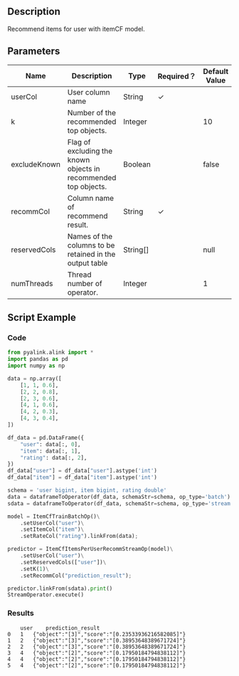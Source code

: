 ## Description
Recommend items for user with itemCF model.

## Parameters
| Name | Description | Type | Required？ | Default Value |
| --- | --- | --- | --- | --- |
| userCol | User column name | String | ✓ |  |
| k | Number of the recommended top objects. | Integer |  | 10 |
| excludeKnown | Flag of excluding the known objects in recommended top objects. | Boolean |  | false |
| recommCol | Column name of recommend result. | String | ✓ |  |
| reservedCols | Names of the columns to be retained in the output table | String[] |  | null |
| numThreads | Thread number of operator. | Integer |  | 1 |

## Script Example
### Code

```python
from pyalink.alink import *
import pandas as pd
import numpy as np

data = np.array([
    [1, 1, 0.6],
    [2, 2, 0.8],
    [2, 3, 0.6],
    [4, 1, 0.6],
    [4, 2, 0.3],
    [4, 3, 0.4],
])

df_data = pd.DataFrame({
    "user": data[:, 0],
    "item": data[:, 1],
    "rating": data[:, 2],
})
df_data["user"] = df_data["user"].astype('int')
df_data["item"] = df_data["item"].astype('int')

schema = 'user bigint, item bigint, rating double'
data = dataframeToOperator(df_data, schemaStr=schema, op_type='batch')
sdata = dataframeToOperator(df_data, schemaStr=schema, op_type='stream')

model = ItemCfTrainBatchOp()\
    .setUserCol("user")\
    .setItemCol("item")\
    .setRateCol("rating").linkFrom(data);

predictor = ItemCfItemsPerUserRecommStreamOp(model)\
    .setUserCol("user")\
    .setReservedCols(["user"])\
    .setK(1)\
    .setRecommCol("prediction_result");

predictor.linkFrom(sdata).print()
StreamOperator.execute()
```

### Results
```
	user	prediction_result
0	1	{"object":"[3]","score":"[0.23533936216582085]"}
1	2	{"object":"[3]","score":"[0.38953648389671724]"}
2	2	{"object":"[3]","score":"[0.38953648389671724]"}
3	4	{"object":"[2]","score":"[0.17950184794838112]"}
4	4	{"object":"[2]","score":"[0.17950184794838112]"}
5	4	{"object":"[2]","score":"[0.17950184794838112]"}
```
